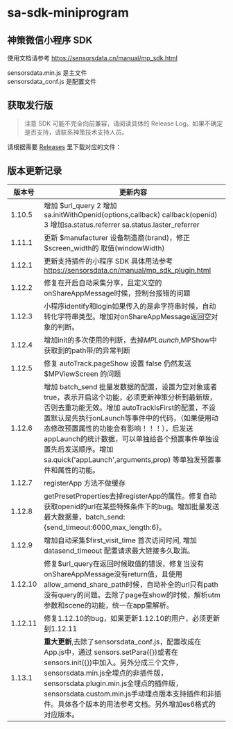 # sa-sdk-miniprogram
## 神策微信小程序 SDK

使用文档请参考 https://sensorsdata.cn/manual/mp_sdk.html

sensorsdata.min.js 是主文件  
sensorsdata_conf.js 是配置文件  

## 获取发行版

> 注意 SDK 可能不完全向前兼容，请阅读具体的 Release Log。如果不确定是否支持，请联系神策技术支持人员。
 
请根据需要 [Releases](https://github.com/sensorsdata/sa-sdk-miniprogram/releases) 里下载对应的文件：

## 版本更新记录
| 版本号 | 更新内容 |
| ------ | ------ | 
|1.10.5|增加 $url_query 2 增加 sa.initWithOpenid(options,callback)  callback(openid) 3 增加sa.status.referrer sa.status.laster_referrer    |
|1.11.1| 更新 $manufacturer 设备制造商(brand)，修正 $screen_width的 取值(windowWidth)     |
|1.12.1| 更新支持插件的小程序 SDK 具体用法参考 https://sensorsdata.cn/manual/mp_sdk_plugin.html  |
|1.12.2| 修复在开启自动采集分享，且定义空的onShareAppMessage时候，控制台报错的问题   |
|1.12.3| 小程序identify和login如果传入的是非字符串时候，自动转化字符串类型。增加对onShareAppMessage返回空对象的判断。  |
|1.12.4| 增加init的多次使用的判断，去掉$MPLaunch,$MPShow中获取到的path带/的异常判断 |   
|1.12.5| 修复 autoTrack.pageShow 设置 false 仍然发送 $MPViewScreen 的问题    |
|1.12.6| 增加 batch_send 批量发数据的配置，设置为空对象或者true，表示开启这个功能，必须更新神策分析到最新版，否则去重功能无效。增加 autoTrackIsFirst的配置，不设置默认是先执行onLaunch等事件中的代码，（如果使用动态修改预置属性的功能会有影响！！！），后发送appLaunch的统计数据，可以单独给各个预置事件单独设置先后发送顺序。增加sa.quick('appLaunch',arguments,prop) 等单独发预置事件和属性的功能。  | 
|1.12.7| registerApp 方法不做缓存|    
|1.12.8| getPresetProperties去掉registerApp的属性。修复自动获取openid的url在某些特殊条件下的bug。增加批量发送最大数据量，batch_send:{send_timeout:6000,max_length:6}。   |
|1.12.9| 增加自动采集$first_visit_time 首次访问时间, 增加 datasend_timeout 配置请求最大链接多久取消。   |
|1.12.10| 修复$url_query在返回时候取值的错误，修复当没有onShareAppMessage没有return值，且使用allow_amend_share_path时候，自动补全的url只有path没有query的问题。去除了page在show的时候，解析utm参数和scene的功能，统一在app里解析。  |
|1.12.11| 修复1.12.10的bug，如果更新1.12.10的用户，必须更新到1.12.11|
|1.13.1|**重大更新**,去除了sensorsdata_conf.js，配置改成在 App.js中，通过 sensors.setPara({})或者在sensors.init({})中加入。另外分成三个文件，sensorsdata.min.js全埋点的非插件版，sensorsdata.plugin.min.js全埋点的插件版，sensorsdata.custom.min.js手动埋点版本支持插件和非插件。具体各个版本的用法参考文档。另外增加es6格式的对应版本。|


  


 


